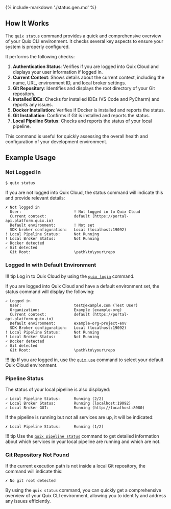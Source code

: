 {% include-markdown './status.gen.md' %}

## How It Works

The `quix status` command provides a quick and comprehensive overview of your Quix CLI environment. It checks several key aspects to ensure your system is properly configured.

It performs the following checks:

1. **Authentication Status**: Verifies if you are logged into Quix Cloud and displays your user information if logged in.
2. **Current Context**: Shows details about the current context, including the name, URL, environment ID, and local broker settings.
3. **Git Repository**: Identifies and displays the root directory of your Git repository.
4. **Installed IDEs**: Checks for installed IDEs (VS Code and PyCharm) and reports any issues.
5. **Docker Installation**: Verifies if Docker is installed and reports the status.
6. **Git Installation**: Confirms if Git is installed and reports the status.
7. **Local Pipeline Status**: Checks and reports the status of your local pipeline.

This command is useful for quickly assessing the overall health and configuration of your development environment.

## Example Usage

### Not Logged In


```bash
$ quix status
```

If you are not logged into Quix Cloud, the status command will indicate this and provide relevant details:


```text
✗ Not logged in
  User:                       ! Not logged in to Quix Cloud
  Current context:            default (https://portal-api.platform.quix.io)
  Default environment:        ! Not set
  SDK broker configuration:   Local (localhost:19092)
! Local Pipeline Status:      Not Running
! Local Broker Status:        Not Running
✓ Docker detected
✓ Git detected
  Git Root:                   \path\to\your\repo
```

### Logged In with Default Environment

!!! tip
    Log in to Quix Cloud by using the [`quix login`](login.md) command.

If you are logged into Quix Cloud and have a default environment set, the status command will display the following:

```text
✓ Logged in
  User:                       test@example.com (Test User)
  Organization:               Example (example-org)
  Current context:            default (https://portal-api.platform.quix.io)
  Default environment:        example-org-project-env
  SDK Broker configuration:   Local (localhost:19092)
! Local Pipeline Status:      Not Running
! Local Broker Status:        Not Running
✓ Docker detected
✓ Git detected
  Git Root:                   \path\to\your\repo
```

!!! tip
    If you are logged in, use the [`quix use`](use.md) command to select your default Quix Cloud environment.

### Pipeline Status

The status of your local pipeline is also displayed:

```text
✓ Local Pipeline Status:      Running (2/2)
✓ Local Broker Status:        Running (localhost:19092)
✓ Local Broker GUI:           Running (http://localhost:8080)
```

If the pipeline is running but not all services are up, it will be indicated:

```text
✗ Local Pipeline Status:      Running (1/2)
```


!!! tip
    Use the [`quix pipeline status`](pipeline/status.md) command to get detailed information about which services in your local pipeline are running and which are not.

### Git Repository Not Found

If the current execution path is not inside a local Git repository, the command will indicate this:

```text
✗ No git root detected
```

By using the `quix status` command, you can quickly get a comprehensive overview of your Quix CLI environment, allowing you to identify and address any issues efficiently.
